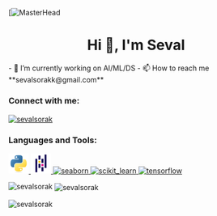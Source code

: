 [![MasterHead](https://www.innovapptive.com/hubfs/The%20Impact%20of%20Artificial%20Intelligence%20%26amp_%20Machine%20Learning%20%28AI_ML%29%20on%20Operations_BLOG%20COVER_20200225.png)
<h1 align="center">Hi 👋, I'm Seval</h1>
 - 🔭 I’m currently working on AI/ML/DS
- 📫 How to reach me **sevalsorakk@gmail.com**

<h3 align="left">Connect with me:</h3>
<p align="left">
<a href="https://linkedin.com/in/sevalsorak" target="blank"><img align="center" src="https://raw.githubusercontent.com/rahuldkjain/github-profile-readme-generator/master/src/images/icons/Social/linked-in-alt.svg" alt="sevalsorak" height="30" width="40" /></a>
</p>

<h3 align="left">Languages and Tools:</h3>
<p align="left"> <a href="https://www.python.org" target="_blank" rel="noreferrer"> <img src="https://raw.githubusercontent.com/devicons/devicon/master/icons/python/python-original.svg" alt="python" width="40" height="40"/> </a> <a href="https://pandas.pydata.org/" target="_blank" rel="noreferrer"> <img src="https://raw.githubusercontent.com/devicons/devicon/2ae2a900d2f041da66e950e4d48052658d850630/icons/pandas/pandas-original.svg" alt="pandas" width="40" height="40"/> </a> <a href="https://seaborn.pydata.org/" target="_blank" rel="noreferrer"> <img src="https://seaborn.pydata.org/_images/logo-mark-lightbg.svg" alt="seaborn" width="40" height="40"/> </a> <a href="https://scikit-learn.org/" target="_blank" rel="noreferrer"> <img src="https://upload.wikimedia.org/wikipedia/commons/0/05/Scikit_learn_logo_small.svg" alt="scikit_learn" width="40" height="40"/> </a> <a href="https://www.tensorflow.org" target="_blank" rel="noreferrer"> <img src="https://www.vectorlogo.zone/logos/tensorflow/tensorflow-icon.svg" alt="tensorflow" width="40" height="40"/> </a> </p>

<p><img align="left" src="https://github-readme-stats.vercel.app/api/top-langs?username=sevalsorak&show_icons=true&locale=en&layout=compact" alt="sevalsorak" /></p>

<p>&nbsp;<img align="center" src="https://github-readme-stats.vercel.app/api?username=sevalsorak&show_icons=true&locale=en" alt="sevalsorak" /></p>

<p><img align="center" src="https://github-readme-streak-stats.herokuapp.com/?user=sevalsorak&" alt="sevalsorak" /></p>

